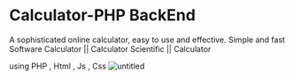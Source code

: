 # Calculator-PHP BackEnd
A sophisticated online calculator, easy to use and effective. Simple and fast Software Calculator || Calculator Scientific ||  Calculator

using PHP , Html , Js , Css
![untitled](https://user-images.githubusercontent.com/37047258/46150623-9fa2aa00-c275-11e8-8031-006d5aa340a1.png)
